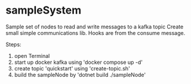# sampleSystem #
Sample set of nodes to read and write messages to a kafka topic
Create small simple communications lib. Hooks are from the consume message.

Steps:
1. open Terminal
2. start up docker kafka using 'docker compose up -d'
3. create topic 'quickstart' using 'create-topic.sh'
4. build the sampleNode by 'dotnet build ./sampleNode'
